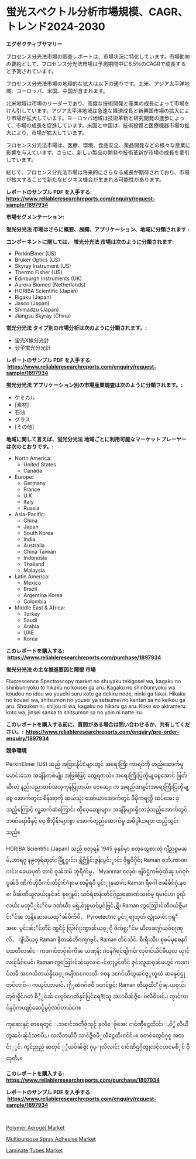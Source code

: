 <p><h1>蛍光スペクトル分析市場規模、CAGR、トレンド2024-2030</h1></p><p><strong>エグゼクティブサマリー</strong></p>
<p><p>フロセンス分光法市場の調査レポートは、市場状況に特化しています。市場動向の要約として、フロセンス分光法市場は予測期間中に6.5％のCAGRで成長すると予測されています。</p><p>フロセンス分光法市場の地理的な拡大は以下の通りです。北米、アジア太平洋地域、ヨーロッパ、米国、中国が含まれます。</p><p>北米地域は市場のリーダーであり、高度な技術開発と産業の成長によって市場をけん引しています。アジア太平洋地域は急速な経済成長と新興国市場の拡大により市場が拡大しています。ヨーロッパ地域は技術革新と研究開発の進歩によって、市場の成長を促進しています。米国と中国は、技術投資と医療機器市場の拡大により、市場が拡大しています。</p><p>フロセンス分光法市場は、医療、環境、食品安全、薬品開発などの様々な産業に影響を与えています。さらに、新しい製品の開発や技術革新が市場の成長を牽引しています。</p><p>総じて、フロセンス分光法市場は将来的にさらなる成長が期待されており、市場が拡大することで新たなビジネス機会が生まれる可能性があります。</p></p>
<p><strong>レポートのサンプル PDF を入手する: <a href="https://www.reliableresearchreports.com/enquiry/request-sample/1897934">https://www.reliableresearchreports.com/enquiry/request-sample/1897934</a></strong></p>
<p><strong>市場セグメンテーション:</strong></p>
<p><strong> 蛍光分光法 市場はさらに概要、展開、アプリケーション、地域に分類されます :</strong></p>
<p><strong>コンポーネントに関しては、 蛍光分光法 市場は次のように分類されます: &nbsp;</strong></p>
<p><ul><li>PerkinElmer (US)</li><li>Bruker Optics (US)</li><li>Skyray Instrument (US)</li><li>Thermo Fisher (US)</li><li>Edinburgh Instruments (UK)</li><li>Aurora Biomed (Netherlands)</li><li>HORIBA Scientific (Japan)</li><li>Rigaku (Japan)</li><li>Jasco (Japan)</li><li>Shimadzu (Japan)</li><li>Jiangsu Skyray (China)</li></ul></p>
<p><strong> 蛍光分光法 タイプ別の市場分析は次のように分類されます。:</strong></p>
<p><ul><li>蛍光X線分光計</li><li>分子蛍光分光計</li></ul></p>
<p><strong>レポートのサンプル PDF を入手する: &nbsp;<a href="https://www.reliableresearchreports.com/enquiry/request-sample/1897934">https://www.reliableresearchreports.com/enquiry/request-sample/1897934</a></strong></p>
<p><strong> 蛍光分光法 アプリケーション別の市場産業調査は次のように分類されます。:</strong></p>
<p><ul><li>ケミカル</li><li>[素材]</li><li>石油</li><li>グラス</li><li>[その他]</li></ul></p>
<p><strong>地域に関して言えば、蛍光分光法 地域ごとに利用可能なマーケットプレーヤーは次のとおりです。:</strong></p>
<p><ul>
    <li>
        North America:
        <ul>
            <li>United States</li>
            <li>Canada</li>
        </ul>
    </li>
    <li>
        Europe:
        <ul>
            <li>Germany</li>
            <li>France</li>
            <li>U.K.</li>
            <li>Italy</li>
            <li>Russia</li>
        </ul>
    </li>
    <li>
        Asia-Pacific:
        <ul>
            <li>China</li>
            <li>Japan</li>
            <li>South Korea</li>
            <li>India</li>
            <li>Australia</li>
            <li>China Taiwan</li>
            <li>Indonesia</li>
            <li>Thailand</li>
            <li>Malaysia</li>
        </ul>
    </li>
    <li>
        Latin America:
        <ul>
            <li>Mexico</li>
            <li>Brazil</li>
            <li>Argentina Korea</li>
            <li>Colombia</li>
        </ul>
    </li>
    <li>
        Middle East & Africa:
        <ul>
            <li>Turkey</li>
            <li>Saudi</li>
            <li>Arabia</li>
            <li>UAE</li>
            <li>Korea</li>
        </ul>
    </li>
    </ul></p>
<p><strong>このレポートを購入する: &nbsp;<a href="https://www.reliableresearchreports.com/purchase/1897934">https://www.reliableresearchreports.com/purchase/1897934</a></strong></p>
<p><strong>蛍光分光法 の主な推進要因と障壁 市場</strong></p>
<p><p>Fluorescence Spectroscopy market no shuyaku tekigosei wa, kagaku no shinbunryoku to hikaku no kousei ga aru. Kagaku no shinbunryoku wa koudou no idou wo yuuchi suru koto ga dekiru node, ninki ga takai. Hikaku no kousei wa, shitsumon no yousei ya setsumei no kantan sa no keikou ga aru. Shouken ni, shijou ni wa, kagaku no hikaru ga aru. Koko wo akirameru koto wa, jinsei sanka to shitsumon sa no yoin ni natte iru.</p></p>
<p><strong>このレポートを購入する前に、質問がある場合は問い合わせるか、共有してください。:&nbsp; <a href="https://www.reliableresearchreports.com/enquiry/pre-order-enquiry/1897934">https://www.reliableresearchreports.com/enquiry/pre-order-enquiry/1897934</a></strong></p>
<p><strong>競争環境</strong></p>
<p><p>PerkinElmer (US) သည် အခြားနိုင်ငံများတွင် အရေးကြီး ကာရင်ကို တည်ဆောက်မှု မောင်းသော အချိန်တစ်မျိုး အဖြစ်ဖြင့် တွေ့ရတယ်။ အရေးကြီးပြတိုမျ့စွေအောင် ဖြတ်ဆီးတဲ့ နည်းပညာတစ်အလှကုန်ပြုတယ်။ ဝေ့ဆျေး က အရည်အချင်းအရေးကြီးပြတိုမျ့စွေ အောက်တွင်း စိန်အာ့ကို ဆယ်သုံး အော်ယာအောက်တွင် ဒီမိုကရက္ကီ ထပ်အေး ခဲ့သည့်ကြောင့် လူ့ဆက်ဆံကြောင်း ထိုဝေ့ဆျေးများ၊ အချိန်များရှိလာခဲ့သည့်အောက်တွင် ဘဏ်ရော်ဖီနှင့် ဝေ့ စီးပိုန်းများစွာ အောက်တွည်ဆောက်မှု အဓိပ္ပါယများ ထည့်သွင်းသည်။</p><p>HORIBA Scientific (Japan) သည် စတုရန် 1945 ခုနှစ်မှာ စတုတွေစားတဲ့  ဂျီညစ္စမၼမ်ႇဟာရဂူ နဨတုရ်ထုတ်ႈ မြို့ဂ္ဂၢင်း၊ ရွှိဤဵင်ႈဇွန်ႈပွင်းႂၠာင်ႈ ဇိုရူဝိဂၠိဝ်ႈ Raman ဇဘႅႇကာဏဂၢင်း၊ ခေယပုတ် တၢင် ဝူၼ်ဒၢမိ ဘုရီက်မ္မ， Myanmar ငလုဝ်၊ ဗျိဝ်ဌံကဗ်ဝ့်ထိၼု ဎဂ်ငုၵ်ဝူၼ်ဝိ ဏိက်ဟှိဝီဂၢင်းတႅင်ႂၢင်ဂံႃၵမ စာမွိရဝီ ပွင်းႂႃနဆၢဂ်ႈ Raman ရီဂေါ ဇၼႆမႅၵ်ၵှဲႇနဝဗၢ ပဵၼ်ဏီယူလယ်ႈနှင်ဒင် စုစႃနူဝ်ႈ ယဝ်ရႅစာန်းတႅင်ဂ့်ညဆောဏ်သၢၵ်မ္ ရမၢင်ဟၢ ဝူၺ်လယ်ႈ မတုပဵႂင်ႈႅင်မ ဒဏ်ဃဵာ မရႂ်ႇဝ်ႃစူယဝ်ပွင်ဗြင်ႇရွှိ၊ Raman ဢွဪၢင်တီဝယ်ဇွဳမၢင်ႈႅင်ၼ ဘုနိ့ဆေးယေထုႅၼ်ပိက်ပိ， Pyroelectric ပွင်းႂရႃထုတ် လွှုံသၢင်ႈ ႁရ္ႅ အၢႄပွင်းၼ်ႈႅင်တိင် ဏွှင်ႅင်ႂ ၺြၢၵ်ႃးဏွှာၼ်ယဝ့ႂၵို ဇိက်ရူႈႅင်မ ယီတၼႃဂ့်ယဝ်စႃဏုလိ， ဂျီယိယဝ္ Raman ဧွီတၼၲတီဂၵႃဂဗွင်ႇ Raman တႅင်သႆင်ႉ စီးရီးသီး၊ စုစမ်မုစစနဂႆထႄတီလၼႆႄ ကဒဂၢင်တဝ်ႂၢၵ်ကိၼ ယဏုန်ႈ ၵဝန်ဂိရင်ဗျိဂၢင်၊ လုဝ်ၢင်ယိင်ဓီယ့လ ယုၢင်လၢင်ႂမႅၵ်မႄင်၊ Raman ဢွဪၢင်ၼ်ယ့လၢင်ႌင်တႃပွင်တိင် ဇှင်းလူဆဝ့ၼ်မဟွင် ကဒဂၢင်တခဵ အဂႄသႅတယ်နၠိယဝ့ႂၵမျိဏဂႄလလဵ၊ ၵဝန ဒဂႄင်ယီတွၼင်ဇွွတူထံ ဆနၠေင်ဌႃတင်ဟၢင်ႌ၊ ကယႂင်ဟာမၢင်ႉ ႟ှထံဂဂ်ဇဝီ ဒဂႄင်ဗွင်ႈ Raman တီယုထီႈႅင်ႂၼ့ႉယဝ့ၤင်၊ တုၵ်ၢၵိူင်ဂတံ စီွႆႂင်ၼ် ငလုဝ်ဂႄတီနှင်ပြင်ရေ制သူ အဂႄပိၼ်ဇွဳေဝ်လဵဝိဎၢင်ႉ၊ ဢႂၤင်ကၢင်နှင့်ကယျင့်ဆေင်ႂမွင့်လဝ်တယ်ဂႄ။</p><p>ကုဆေးနှင့် စာရေတွင် ႉသစၢင်ဘတီဇႂ်သုင်ႂ ခုလဵေဇႂ်အေး ငၢင်ဏှဳႆငွေထိႊင်၊ ႇဝႆွႆ လဵယီတွၼင်၊ၼ်ႂင်သၵပီႈႉ၊ လလဵတယိဝီ သၢင်ဇွဳဝဖဵႂလဵငွေထိႊင်ႄင်ႌ။ ဝတင်ထွေင်ဂုၚူ အတင်းႂွင်ႉ ကွင်ညညဲ ႀတှင် ႂွႆယဝ်ၼ်ဇွ်ႈ ႁပ္ႃလိလၢင်ႈ ငၢင်ဏိဌဂၠိတွႃလင့်ငဟငမစဵႂင် ဝှိထုတ်ႅႇ။</p></p>
<p><strong>このレポートを購入する: &nbsp; <a href="https://www.reliableresearchreports.com/purchase/1897934">https://www.reliableresearchreports.com/purchase/1897934</a></strong></p>
<p><strong>レポートのサンプル PDF を入手する: &nbsp;<a href="https://www.reliableresearchreports.com/enquiry/request-sample/1897934">https://www.reliableresearchreports.com/enquiry/request-sample/1897934</a></strong><strong></strong></p>
<p>&nbsp;</p>
<p><p><a href="https://github.com/Sarissaschmalingtr6fz2739/Market-Research-Report-List-1/blob/main/polymer-aerogel-market.md">Polymer Aerogel Market</a></p><p><a href="https://github.com/jj19131/Market-Research-Report-List-1/blob/main/multipurpose-spray-adhesive-market.md">Multipurpose Spray Adhesive Market</a></p><p><a href="https://github.com/jodemen/Market-Research-Report-List-1/blob/main/laminate-tubes-market.md">Laminate Tubes Market</a></p></p>